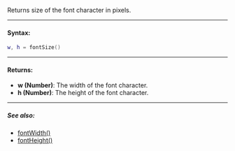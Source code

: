 Returns size of the font character in pixels.

---

#### Syntax:
```lua
w, h = fontSize()
```

---

#### Returns:

* **w (Number)**: The width of the font character.
* **h (Number)**: The height of the font character.

---

##### See also:

* [fontWidth()](fontWidth.md)
* [fontHeight()](fontHeight.md)